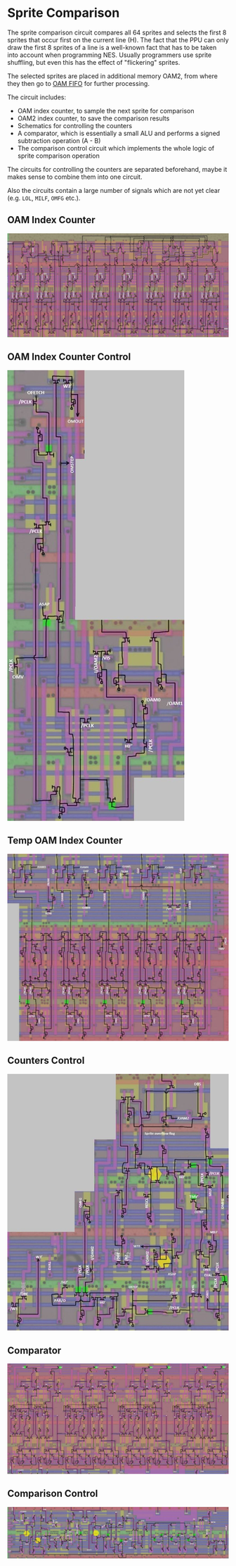# Sprite Comparison

The sprite comparison circuit compares all 64 sprites and selects the first 8 sprites that occur first on the current line (H). The fact that the PPU can only draw the first 8 sprites of a line is a well-known fact that has to be taken into account when programming NES. Usually programmers use sprite shuffling, but even this has the effect of "flickering" sprites.

The selected sprites are placed in additional memory OAM2, from where they then go to [OAM FIFO](fifo.md) for further processing.

The circuit includes:
- OAM index counter, to sample the next sprite for comparison
- OAM2 index counter, to save the comparison results
- Schematics for controlling the counters
- A comparator, which is essentially a small ALU and performs a signed subtraction operation (A - B)
- The comparison control circuit which implements the whole logic of sprite comparison operation

The circuits for controlling the counters are separated beforehand, maybe it makes sense to combine them into one circuit.

Also the circuits contain a large number of signals which are not yet clear (e.g. `LOL`, `MILF`, `OMFG` etc.).

## OAM Index Counter

![oam_index_counter](/BreakingNESWiki/imgstore/oam_index_counter.jpg)

## OAM Index Counter Control

![oam_index_counter_control](/BreakingNESWiki/imgstore/oam_index_counter_control.jpg)

## Temp OAM Index Counter

![oam2_index_counter](/BreakingNESWiki/imgstore/oam2_index_counter.jpg)

## Counters Control

![oam_counters_control](/BreakingNESWiki/imgstore/oam_counters_control.jpg)

## Comparator

![oam_cmpr](/BreakingNESWiki/imgstore/oam_cmpr.jpg)

## Comparison Control

![oam_eval_control](/BreakingNESWiki/imgstore/oam_eval_control.jpg)
